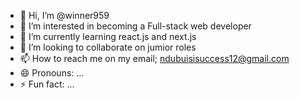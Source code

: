 - 👋 Hi, I’m @winner959
- 👀 I’m interested in becoming a Full-stack web developer
- 🌱 I’m currently learning react.js and next.js
- 💞️ I’m looking to collaborate on jumior roles
- 📫 How to reach me on my email; ndubuisisuccess12@gmail.com
- 😄 Pronouns: ...
- ⚡ Fun fact: ...

<!---
winner959/winner959 is a ✨ special ✨ repository because its `README.md` (this file) appears on your GitHub profile.
You can click the Preview link to take a look at your changes.
--->

